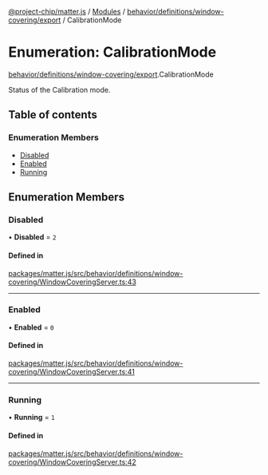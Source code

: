 [@project-chip/matter.js](../README.md) / [Modules](../modules.md) / [behavior/definitions/window-covering/export](../modules/behavior_definitions_window_covering_export.md) / CalibrationMode

# Enumeration: CalibrationMode

[behavior/definitions/window-covering/export](../modules/behavior_definitions_window_covering_export.md).CalibrationMode

Status of the Calibration mode.

## Table of contents

### Enumeration Members

- [Disabled](behavior_definitions_window_covering_export.CalibrationMode.md#disabled)
- [Enabled](behavior_definitions_window_covering_export.CalibrationMode.md#enabled)
- [Running](behavior_definitions_window_covering_export.CalibrationMode.md#running)

## Enumeration Members

### Disabled

• **Disabled** = ``2``

#### Defined in

[packages/matter.js/src/behavior/definitions/window-covering/WindowCoveringServer.ts:43](https://github.com/project-chip/matter.js/blob/0c058ae17fdba4c0b89b8b13c309011d51782299/packages/matter.js/src/behavior/definitions/window-covering/WindowCoveringServer.ts#L43)

___

### Enabled

• **Enabled** = ``0``

#### Defined in

[packages/matter.js/src/behavior/definitions/window-covering/WindowCoveringServer.ts:41](https://github.com/project-chip/matter.js/blob/0c058ae17fdba4c0b89b8b13c309011d51782299/packages/matter.js/src/behavior/definitions/window-covering/WindowCoveringServer.ts#L41)

___

### Running

• **Running** = ``1``

#### Defined in

[packages/matter.js/src/behavior/definitions/window-covering/WindowCoveringServer.ts:42](https://github.com/project-chip/matter.js/blob/0c058ae17fdba4c0b89b8b13c309011d51782299/packages/matter.js/src/behavior/definitions/window-covering/WindowCoveringServer.ts#L42)
